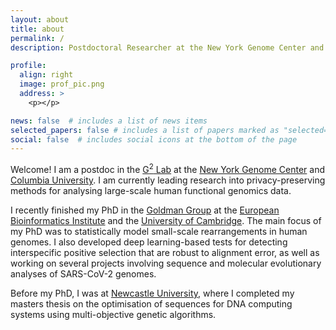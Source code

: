 ```yaml
---
layout: about
title: about
permalink: /
description: Postdoctoral Researcher at the New York Genome Center and Columbia University <br /> <i class='fa fa-map-marker-alt'></i> New York, USA

profile:
  align: right
  image: prof_pic.png
  address: >
    <p></p>

news: false  # includes a list of news items
selected_papers: false # includes a list of papers marked as "selected={true}"
social: false  # includes social icons at the bottom of the page
---
```



Welcome! I am a postdoc in the <a href="https://g2lab.org/">G<sup>2</sup> Lab</a> at the <a href="https://www.nygenome.org/">New York Genome Center</a> and <a href="https://www.columbia.edu/">Columbia University</a>. I am currently leading research into privacy-preserving methods for analysing large-scale human functional genomics data.

I recently finished my PhD in the <a href="https://www.ebi.ac.uk/research/goldman">Goldman Group</a> at the <a href="https://www.ebi.ac.uk/">European Bioinformatics Institute</a> and the <a href="https://www.cam.ac.uk/">University of Cambridge</a>. The main focus of my PhD was to statistically model small-scale rearrangements in human genomes. I also developed deep learning-based tests for detecting interspecific positive selection that are robust to alignment error, as well as working on several projects involving sequence and molecular evolutionary analyses of SARS-CoV-2 genomes.

Before my PhD, I was at <a href="https://www.ncl.ac.uk/computing/">Newcastle University</a>, where I completed my masters thesis on the optimisation of sequences for DNA computing systems using multi-objective genetic algorithms.
